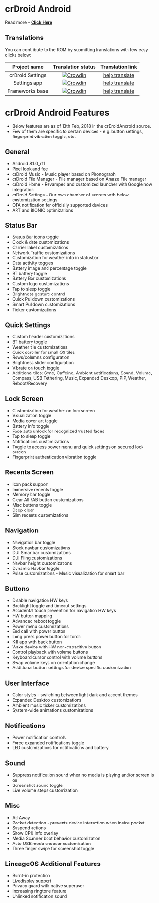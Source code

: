 crDroid Android
===============
Read more - __[Click Here](https://github.com/crdroidandroid/android_vendor_crdroid/blob/8.1/README.mkdn)__

Translations
----------
You can contribute to the ROM by submitting translations with few easy clicks below:

| Project name | Translation status | Translation link |
|    :---:     |     :---:      |     :---:     |
| crDroid Settings   | [![Crowdin](https://d322cqt584bo4o.cloudfront.net/crdroid-translation/localized.svg)](https://crowdin.com/project/crdroid-translation)     | [help translate](https://crowdin.com/project/crdroid-translation)    |
| Settings app     | [![Crowdin](https://d322cqt584bo4o.cloudfront.net/crdroid-settings-app/localized.svg)](https://crowdin.com/project/crdroid-settings-app)       | [help translate](https://crowdin.com/project/crdroid-settings-app)      |
| Frameworks base     | [![Crowdin](https://d322cqt584bo4o.cloudfront.net/crdroid-frameworks-base/localized.svg)](https://crowdin.com/project/crdroid-frameworks-base)       | [help translate](https://crowdin.com/project/crdroid-frameworks-base)      |

crDroid Android Features
===============
* Below features are as of 13th Feb, 2018 in the crDroidAndroid source.
* Few of them are specific to certain devices - e.g. button settings, fingerprint vibration toggle, etc.

General
----------
* Android 8.1.0_r11
* Pixel look and feel
* crDroid Music - Music player based on Phonograph
* crDroid File Manager - File manager based on Amaze File manager
* crDroid Home - Revamped and customized launcher with Google now integration
* crDroid Settings - Our own chamber of secrets with below customization settings
* OTA notification for officially supported devices
* ART and BIONIC optimizations

Status Bar
----------
* Status Bar icons toggle
* Clock & date customizations
* Carrier label customizations
* Network Traffic customizations
* Customization for weather info in statusbar
* Data activity toggles
* Battery image and percentage toggle
* BT battery toggle
* Battery Bar customizations
* Custom logo customizations
* Tap to sleep toggle
* Brightness gesture control
* Quick Pulldown customizations
* Smart Pulldown customizations
* Ticker customizations

Quick Settings
----------
* Custom header customizations
* BT battery toggle
* Weather tile customizations
* Quick scroller for small QS tiles
* Rows/columns configuration
* Brightness slider configuration
* Vibrate on touch toggle
* Additional tiles: Sync, Caffeine, Ambient notifications, Sound, Volume, Compass,
  USB Tethering, Music, Expanded Desktop, PIP, Weather, Reboot/Recovery

Lock Screen
----------
* Customization for weather on lockscreen
* Visualization toggle
* Media cover art toggle
* Battery info toggle
* Face auto unlock for recognized trusted faces
* Tap to sleep toggle
* Notifications customizations
* Toggle to access power menu and quick settings on secured lock screen
* Fingerprint authentication vibration toggle

Recents Screen
----------
* Icon pack support
* Immersive recents toggle
* Memory bar toggle
* Clear All FAB button customizations
* Misc buttons toggle
* Deep clear
* Slim recents customizations

Navigation
----------
* Navigation bar toggle
* Stock navbar customizations
* DUI Smartbar customizations
* DUI Fling customizations
* Navbar height customizations
* Dynamic Navbar toggle
* Pulse customizations - Music visualization for smart bar

Buttons
----------
* Disable navigation HW keys
* Backlight toggle and timeout settings
* Accidental touch prevention for navigation HW keys
* HW button mapping
* Advanced reboot toggle
* Power menu customizations
* End call with power button
* Long press power button for torch
* Kill app with back button
* Wake device with HW non-capacitive button
* Control playback with volume buttons
* Keyboard cursor control with volume buttons
* Swap volume keys on orientation change
* Additional button settings for device specific customization

User Interface
----------
* Color styles - switching between light dark and accent themes
* Expanded Desktop customizations
* Ambient music ticker customizations
* System-wide animations customizations

Notifications
----------
* Power notification controls
* Force expanded notifications toggle
* LED customizations for notifications and battery

Sound
----------
* Suppress notification sound when no media is playing and/or screen is on
* Screenshot sound toggle
* Live volume steps customization

Misc
----------
* Ad Away
* Pocket detection - prevents device interaction when inside pocket
* Suspend actions
* Show CPU info overlay
* Media Scanner boot behavior customization
* Auto USB mode chooser customization
* Three finger swipe for screenshot toggle

LineageOS Additional Features
----------
* Burnt-in protection
* Livedisplay support
* Privacy guard with native superuser
* Increasing ringtone feature
* Unlinked notification sound
